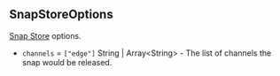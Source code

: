 ## SnapStoreOptions
[Snap Store](https://snapcraft.io/) options.

* <code id="SnapStoreOptions-channels">channels</code> = `["edge"]` String | Array&lt;String&gt; - The list of channels the snap would be released.

